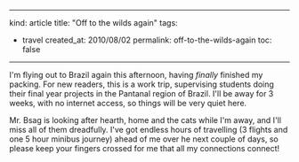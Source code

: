 -----
kind: article
title: "Off to the wilds again"
tags:
- travel
created_at: 2010/08/02
permalink: off-to-the-wilds-again
toc: false
-----

<p>I'm flying out to Brazil again this afternoon, having <em>finally</em> finished my packing. For new readers, this is a work trip, supervising students doing their final year projects in the Pantanal region of Brazil. I'll be away for 3 weeks, with no internet access, so things will be very quiet here.</p>

<p>Mr. Bsag is looking after hearth, home and the cats while I'm away, and I'll miss all of them dreadfully. I've got endless hours of travelling (3 flights and one 5 hour minibus journey) ahead of me over he next couple of days, so please keep your fingers crossed for me that all my connections connect! </p>


